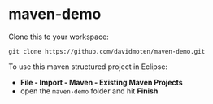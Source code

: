 # maven-demo

Clone this to your workspace:

    git clone https://github.com/davidmoten/maven-demo.git

To use this maven structured project in Eclipse:

* **File - Import - Maven - Existing Maven Projects**
* open the `maven-demo` folder and hit **Finish**


